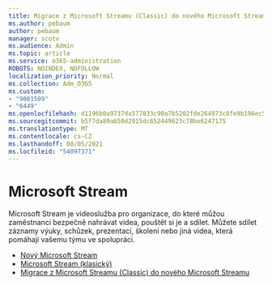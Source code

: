 ```yaml
---
title: Migrace z Microsoft Streamu (Classic) do nového Microsoft Streamu
ms.author: pebaum
author: pebaum
manager: scotv
ms.audience: Admin
ms.topic: article
ms.service: o365-administration
ROBOTS: NOINDEX, NOFOLLOW
localization_priority: Normal
ms.collection: Adm_O365
ms.custom:
- "9001509"
- "6449"
ms.openlocfilehash: d1196b0a9737da577833c90a7b5202fde264973c8fe9b196ec55d595315d2a20
ms.sourcegitcommit: b5f7da89a650d2915dc652449623c78be6247175
ms.translationtype: MT
ms.contentlocale: cs-CZ
ms.lasthandoff: 08/05/2021
ms.locfileid: "54097371"
---
```

# <a name="microsoft-stream"></a>Microsoft Stream

Microsoft Stream je videoslužba pro organizace, do které můžou zaměstnanci bezpečně nahrávat videa, pouštět si je a sdílet. Můžete sdílet záznamy výuky, schůzek, prezentací, školení nebo jiná videa, která pomáhají vašemu týmu ve spolupráci.  

- [Nový Microsoft Stream](https://docs.microsoft.com/stream/new-stream)
- [Microsoft Stream (klasický)](https://docs.microsoft.com/stream/overview)
- [Migrace z Microsoft Streamu (Classic) do nového Microsoft Streamu](https://docs.microsoft.com/stream/classic-migration)